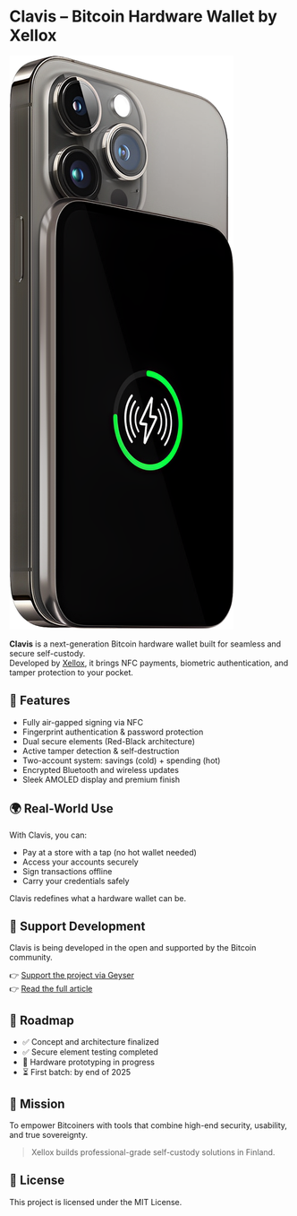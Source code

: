 # Clavis – Bitcoin Hardware Wallet by Xellox

![Xellox Clavis – NFC + Fingerprint Wallet](assets/xellox-clavis-nfc-fingerprint-wallet.png)

**Clavis** is a next-generation Bitcoin hardware wallet built for seamless and secure self-custody.  
Developed by [Xellox](https://www.xellox.io/), it brings NFC payments, biometric authentication, and tamper protection to your pocket.

## 🔐 Features

- Fully air-gapped signing via NFC
- Fingerprint authentication & password protection
- Dual secure elements (Red-Black architecture)
- Active tamper detection & self-destruction
- Two-account system: savings (cold) + spending (hot)
- Encrypted Bluetooth and wireless updates
- Sleek AMOLED display and premium finish

## 🌍 Real-World Use

With Clavis, you can:
- Pay at a store with a tap (no hot wallet needed)
- Access your accounts securely
- Sign transactions offline
- Carry your credentials safely

Clavis redefines what a hardware wallet can be.

## 💸 Support Development

Clavis is being developed in the open and supported by the Bitcoin community.

👉 [Support the project via Geyser](https://geyser.fund/project/clavis)  
👉 [Read the full article](https://www.xellox.io/xellox-news/xellox-clavis-hardware-wallet-bitcoin-payments-nfc/)

## 📅 Roadmap

- ✅ Concept and architecture finalized  
- ✅ Secure element testing completed  
- 🔄 Hardware prototyping in progress  
- ⏳ First batch: by end of 2025

## 🧠 Mission

To empower Bitcoiners with tools that combine high-end security, usability, and true sovereignty.

> Xellox builds professional-grade self-custody solutions in Finland.

## 📄 License

This project is licensed under the MIT License.

<!--
<meta name="title" content="Xellox Clavis – NFC & Fingerprint Bitcoin Wallet">
<meta name="description" content="Secure Bitcoin transactions with Xellox Clavis hardware wallet – featuring NFC and biometric fingerprint authentication.">
<meta property="og:image" content="https://raw.githubusercontent.com/HelsinkiHodler/xellox-clavis/main/assets/xellox-clavis-nfc-fingerprint-wallet.png">
-->
